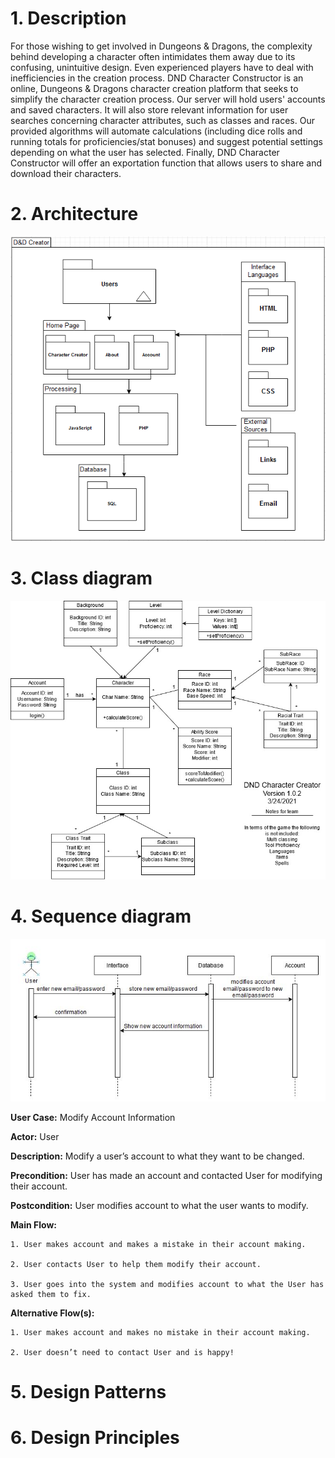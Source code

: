 # 1. Description
For those wishing to get involved in Dungeons & Dragons, the complexity behind
developing a character often intimidates them away due to its confusing, unintuitive
design. Even experienced players have to deal with inefficiencies in the creation
process. DND Character Constructor is an online, Dungeons & Dragons character creation
platform that seeks to simplify the character creation process.
Our server will hold users' accounts and saved characters. It will also store
relevant information for user searches concerning character attributes, such as
classes and races. Our provided algorithms will automate calculations (including
dice rolls and running totals for proficiencies/stat bonuses) and suggest potential
settings depending on what the user has selected. Finally, DND Character Constructor
will offer an exportation function that allows users to share and download their
characters.

# 2. Architecture
![Architecture](https://raw.githubusercontent.com/cloudandr0id/DNDCharacterCreation/main/project_documentation/cs386_deliverables/D5/d5_architecture_diagram.PNG)

# 3. Class diagram
![Class diagram](https://raw.githubusercontent.com/cloudandr0id/DNDCharacterCreation/main/project_documentation/cs386_deliverables/deliverable_media/D5ClassDiagram_v1.0.2.jpg)

# 4. Sequence diagram
![Sequence diagram](https://raw.githubusercontent.com/cloudandr0id/DNDCharacterCreation/main/project_documentation/cs386_deliverables/deliverable_media/D5SequenceDiagram.JPG)


**User Case:** Modify Account Information

**Actor:** User

**Description:** Modify a user’s account to what they want to be changed.

**Precondition:** User has made an account and contacted User for modifying their account.

**Postcondition:** User modifies account to what the user wants to modify.

**Main Flow:**

    1. User makes account and makes a mistake in their account making.

    2. User contacts User to help them modify their account.

    3. User goes into the system and modifies account to what the User has asked them to fix.

**Alternative Flow(s):**

    1. User makes account and makes no mistake in their account making.

    2. User doesn’t need to contact User and is happy!

# 5. Design Patterns

# 6. Design Principles
